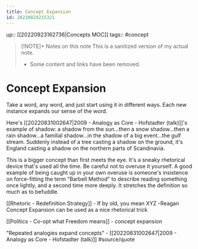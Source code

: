 ```yaml
---
title: Concept Expansion
id: 20220829215321
---
```

up:: [[20220923162736|Concepts MOC]]
tags:: #concept 

> [!NOTE]+ Notes on this note
> This is a sanitized version of my actual note. 
> - Some content and links have been removed.

# Concept Expansion
Take a word, any word, and just start using it in different ways. Each new instance expands our sense of the word.

Here's [[20220831002647|2009 - Analogy as Core - Hofstadter (talk)]]'s example of shadow: a shadow from the sun…then a snow shadow…then a rain shadow…a familial shadow…in the shadow of a big event…the gulf stream. Suddenly instead of a tree casting a shadow on the ground, it's England casting a shadow on the northern parts of Scandinavia. 

This is a bigger concept than first meets the eye. It's a sneaky rhetorical device that's used all the time. Be careful not to overuse it yourself. A good example of being caught up in your own overuse is someone's insistence on force-fitting the term "Barbell Method" to describe reading something once lightly, and a second time more deeply. It stretches the definition so much as to befuddle.

[[Rhetoric - Redefinition Strategy]] - If by old, you mean XYZ -Reagan
Concept Expansion can be used as a nice rhetorical trick



[[Politics - Co-opt what Freedom means]] - concept expansion



"Repeated analogies expand concepts" - [[20220831002647|2009 - Analogy as Core - Hofstadter (talk)]] #source/quote 
